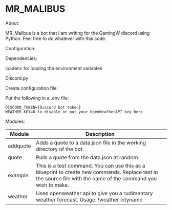 # MR_MALIBUS


About:

MR_Malibus is a bot that I am writing for the GamingW discord using Python.
Feel free to do whatever with this code.



Configuration:

Dependencies:

loadenv for loading the environment variables

Discord.py

Create configuration file:

Put the following in a .env file:

```
DISCORD_TOKEN={Discord bot token}
WEATHER_KEY=0 to disable or put your OpenWeatherAPI key here
```

Modules:

|  Module | Description   |
| ------------ | ------------ |
|  addquote  | Adds a quote to a data.json file in the working directory of the bot.    |
|  quote   | Pulls a quote from the data.json at random.  |
|  example  | This is a test command. You can use this as a blueprint to create new commands. Replace test in the source file with the name of the command you wish to make. |
| weather |  Uses openweather api to give you a rudimentary weather forecast. Usage: !weather cityname |



